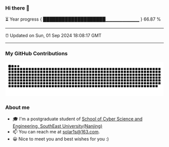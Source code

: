 ### Hi there 👋

⏳ Year progress { ████████████████████▁▁▁▁▁▁▁▁▁▁ } 66.87 %

---

⏰ Updated on Sun, 01 Sep 2024 18:08:17 GMT

---
### My GitHub Contributions    

![](https://raw.githubusercontent.com/chenzongyao200127/chenzongyao200127/main/assets/github-contribution-grid-snake.svg)          

### About me   

- 🎓 I'm a postgraduate student of [School of Cyber Science and Engineering, SouthEast University(Nanjing)](https://www.seu.edu.cn/)
- 📫 You can reach me at [solar1s@163.com](mailto:solar1s@163.com).
- 😀 Nice to meet you and best wishes for you :)  


